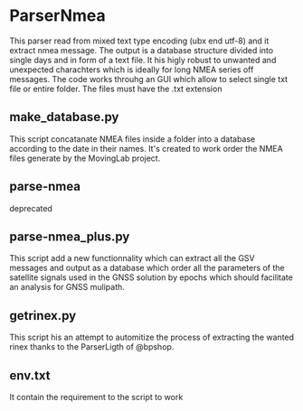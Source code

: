 # ParserNmea
This parser read from mixed text type encoding (ubx end utf-8) and it extract nmea message. The output is a database structure divided into single days and in form of a text file.
It his higly robust to unwanted and unexpected charachters which is ideally for long NMEA series off messages. The code works throuhg an GUI which allow to select single txt file or entire folder. The files must have the .txt extension

## make_database.py
This script concatanate NMEA files inside a folder into a database according to the date in their names. It's created to work order the NMEA files generate by the MovingLab project.

## **parse-nmea**
deprecated

## **parse-nmea_plus.py**
This script add a new functionnality which can extract all the GSV messages and output as a database which order all the parameters of the satellite signals used in the GNSS solution by epochs which should facilitate an analysis for GNSS mulipath. 

## **getrinex.py**
This script his an attempt to automitize the process of extracting the wanted rinex thanks to the ParserLigth of @bpshop. 

## **env.txt** 
It contain the requirement to the script to work
